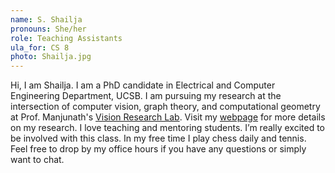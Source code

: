 ```yaml
---
name: S. Shailja
pronouns: She/her 
role: Teaching Assistants
ula_for: CS 8
photo: Shailja.jpg
---
```


Hi, I am Shailja. I am a PhD candidate in Electrical and Computer Engineering Department, UCSB. I am pursuing my research at the intersection of computer vision, graph theory, and computational geometry at Prof. Manjunath's [Vision Research Lab](https://vision.ece.ucsb.edu/). Visit my [webpage](https://web.ece.ucsb.edu/~shailja/) for more details on my research. I love teaching and mentoring students. I’m really excited to be involved with this class. In my free time I play chess daily and tennis. Feel free to drop by my office hours if you have any questions or simply want to chat.
